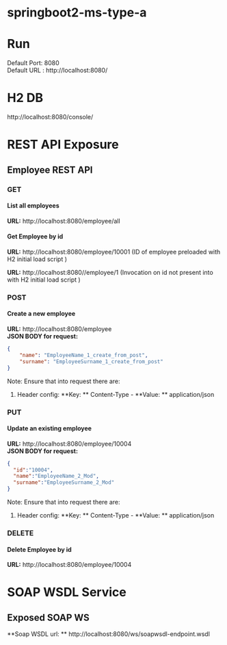 # springboot2-ms-type-a

# Run
Default Port: 8080  
Default URL : http://localhost:8080/  

# H2 DB
http://localhost:8080/console/  

# REST API Exposure
## Employee REST API
### GET
#### List all employees
**URL:** http://localhost:8080/employee/all  

#### Get Employee by id
**URL:** http://localhost:8080/employee/10001
(ID of employee preloaded with H2 initial load script )

**URL:** http://localhost:8080//employee/1
(Invocation on id not present into with H2 initial load script )

### POST
#### Create a new employee
**URL:** http://localhost:8080/employee  
**JSON BODY for request:**

```json
{
    "name": "EmployeeName_1_create_from_post",
    "surname": "EmployeeSurname_1_create_from_post"
}
```

Note: Ensure that into request there are:
1) Header config:
**Key: ** Content-Type - **Value: ** application/json  

### PUT
#### Update an existing employee
**URL:** http://localhost:8080/employee/10004  
**JSON BODY for request:**

```json
{
  "id":"10004",
  "name":"EmployeeName_2_Mod",
  "surname":"EmployeeSurname_2_Mod"
}
```
Note: Ensure that into request there are:
1) Header config:
**Key: ** Content-Type - **Value: ** application/json  

### DELETE
#### Delete Employee by id
**URL:** http://localhost:8080/employee/10004

# SOAP WSDL Service
## Exposed SOAP WS
**Soap WSDL url: ** http://localhost:8080/ws/soapwsdl-endpoint.wsdl